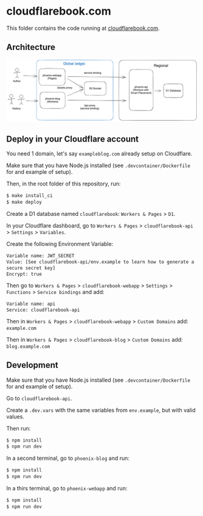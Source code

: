 # cloudflarebook.com

This folder contains the code running at [cloudflarebook.com](https://cloudflarebook.com).

## Architecture

![cloudflarebook.com Architecture](./docs/architecture.png)


## Deploy in your Cloudflare account

You need 1 domain, let's say `exampleblog.com` already setup on Cloudflare.

Make sure that you have Node.js installed (see `.devcontainer/Dockerfile` for and example of setup).

Then, in the root folder of this repository, run:
```bash
$ make install_ci
$ make deploy
```

Create a D1 database named `cloudflarebook`: `Workers & Pages` > `D1`.

In your Cloudflare dashboard, go to `Workers & Pages` > `cloudflarebook-api` > `Settings` > `Variables`.

Create the following Environment Variable:

```
Variable name: JWT_SECRET
Value: [See cloudflarebook-api/env.example to learn how to generate a secure secret key]
Encrypt: true
```

Then go to `Workers & Pages` > `cloudflarebook-webapp` > `Settings` > `Functions` > `Service bindings` and add:
```
Variable name: api
Service: cloudflarebook-api
```

Then in `Workers & Pages` > `cloudflarebook-webapp` > `Custom Domains` add: `example.com`

Then in `Workers & Pages` > `cloudflarebook-blog` > `Custom Domains` add: `blog.example.com`

<!--
Go to your Cloudflare zone for `example.com` > `Workers Routes` and add a Route:
```
Route: blog.example.com/*
Worker: cloudflarebook-blog
``` -->


## Development

Make sure that you have Node.js installed (see `.devcontainer/Dockerfile` for and example of setup).

Go to `cloudflarebook-api`.

Create a `.dev.vars` with the same variables from `env.example`, but with valid values.

Then run:
```bash
$ npm install
$ npm run dev
```

In a second terminal, go to `phoenix-blog` and run:
```bash
$ npm install
$ npm run dev
```

In a thirs terminal, go to `phoenix-webapp` and run:
```bash
$ npm install
$ npm run dev
```
